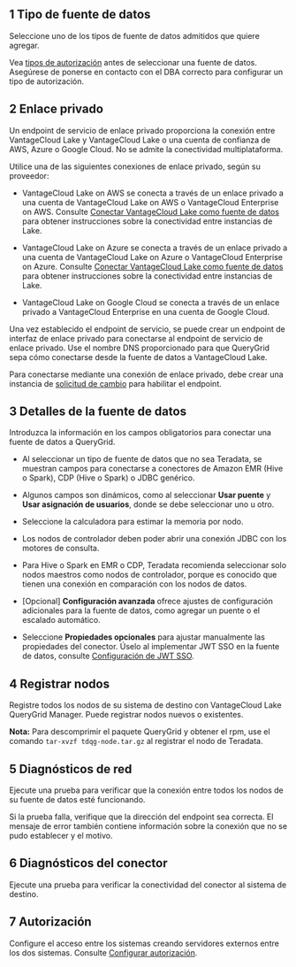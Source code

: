 1 Tipo de fuente de datos
-------------------------

Seleccione uno de los tipos de fuente de datos admitidos que quiere agregar.

Vea [tipos de autorización](bbw1687364943833.md) antes de seleccionar una fuente de datos. Asegúrese de ponerse en contacto con el DBA correcto para configurar un tipo de autorización.

2 Enlace privado
----------------

Un endpoint de servicio de enlace privado proporciona la conexión entre VantageCloud Lake y VantageCloud Lake o una cuenta de confianza de AWS, Azure o Google Cloud. No se admite la conectividad multiplataforma.

Utilice una de las siguientes conexiones de enlace privado, según su proveedor:

-   VantageCloud Lake on AWS se conecta a través de un enlace privado a una cuenta de VantageCloud Lake on AWS o VantageCloud Enterprise on AWS. Consulte [Conectar VantageCloud Lake como fuente de datos](cgh1722901880213.md) para obtener instrucciones sobre la conectividad entre instancias de Lake.

-   VantageCloud Lake on Azure se conecta a través de un enlace privado a una cuenta de VantageCloud Lake on Azure o VantageCloud Enterprise on Azure. Consulte [Conectar VantageCloud Lake como fuente de datos](cgh1722901880213.md) para obtener instrucciones sobre la conectividad entre instancias de Lake.

-   VantageCloud Lake on Google Cloud se conecta a través de un enlace privado a VantageCloud Enterprise en una cuenta de Google Cloud.

Una vez establecido el endpoint de servicio, se puede crear un endpoint de interfaz de enlace privado para conectarse al endpoint de servicio de enlace privado. Use el nombre DNS proporcionado para que QueryGrid sepa cómo conectarse desde la fuente de datos a VantageCloud Lake.

Para conectarse mediante una conexión de enlace privado, debe crear una instancia de [solicitud de cambio](yml1671157089031.md) para habilitar el endpoint.

3 Detalles de la fuente de datos
--------------------------------

Introduzca la información en los campos obligatorios para conectar una fuente de datos a QueryGrid.

-   Al seleccionar un tipo de fuente de datos que no sea Teradata, se muestran campos para conectarse a conectores de Amazon EMR (Hive o Spark), CDP (Hive o Spark) o JDBC genérico.

-   Algunos campos son dinámicos, como al seleccionar **Usar puente** y **Usar asignación de usuarios**, donde se debe seleccionar uno u otro.

-   Seleccione la calculadora para estimar la memoria por nodo.

-   Los nodos de controlador deben poder abrir una conexión JDBC con los motores de consulta.

-   Para Hive o Spark en EMR o CDP, Teradata recomienda seleccionar solo nodos maestros como nodos de controlador, porque es conocido que tienen una conexión en comparación con los nodos de datos.

-   \[Opcional\] **Configuración avanzada** ofrece ajustes de configuración adicionales para la fuente de datos, como agregar un puente o el escalado automático.

-   Seleccione **Propiedades opcionales** para ajustar manualmente las propiedades del conector. Úselo al implementar JWT SSO en la fuente de datos, consulte [Configuración de JWT SSO](esw1713987246219.md).

4 Registrar nodos
-----------------

Registre todos los nodos de su sistema de destino con VantageCloud Lake QueryGrid Manager. Puede registrar nodos nuevos o existentes.

**Nota:** Para descomprimir el paquete QueryGrid y obtener el rpm, use el comando `tar-xvzf tdqg-node.tar.gz` al registrar el nodo de Teradata.

5 Diagnósticos de red
---------------------

Ejecute una prueba para verificar que la conexión entre todos los nodos de su fuente de datos esté funcionando.

Si la prueba falla, verifique que la dirección del endpoint sea correcta. El mensaje de error también contiene información sobre la conexión que no se pudo establecer y el motivo.

6 Diagnósticos del conector
---------------------------

Ejecute una prueba para verificar la conectividad del conector al sistema de destino.

7 Autorización
--------------

Configure el acceso entre los sistemas creando servidores externos entre los dos sistemas. Consulte [Configurar autorización](bbw1687364943833.md).
